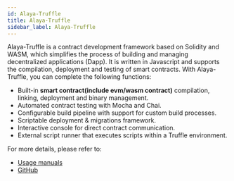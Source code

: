 ```yaml
---
id: Alaya-Truffle
title: Alaya-Truffle
sidebar_label: Alaya-Truffle
---
```


Alaya-Truffle is a contract development framework based on Solidity and WASM, which simplifies the process of building and managing decentralized applications (Dapp). It is written in Javascript and supports the compilation, deployment and testing of smart contracts. With Alaya-Truffle, you can complete the following functions:

* Built-in __smart contract(include evm/wasm contract)__ compilation, linking, deployment and binary management.
* Automated contract testing with Mocha and Chai.
* Configurable build pipeline with support for custom build processes.
* Scriptable deployment & migrations framework.
* Interactive console for direct contract communication.
* External script runner that executes scripts within a Truffle environment.

For more details, please refer to:
- [Usage manuals](https://platon-truffle.readthedocs.io/en/alaya/)
- [GitHub](https://github.com/AlayaNetwork/alaya-truffle/tree/develop)
